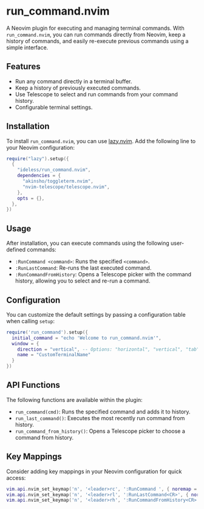 # run_command.nvim

A Neovim plugin for executing and managing terminal commands. With `run_command.nvim`, you can run commands directly from Neovim, keep a history of commands, and easily re-execute previous commands using a simple interface.

## Features

- Run any command directly in a terminal buffer.
- Keep a history of previously executed commands.
- Use Telescope to select and run commands from your command history.
- Configurable terminal settings.

## Installation

To install `run_command.nvim`, you can use [lazy.nvim](https://github.com/folke/lazy.nvim). Add the following line to your Neovim configuration:

```lua
require("lazy").setup({
  {
    "ideless/run_command.nvim",
    dependencies = {
      "akinsho/toggleterm.nvim",
      "nvim-telescope/telescope.nvim",
    },
    opts = {},
  },
})
```

## Usage

After installation, you can execute commands using the following user-defined commands:

- `:RunCommand <command>`: Runs the specified `<command>`.
- `:RunLastCommand`: Re-runs the last executed command.
- `:RunCommandFromHistory`: Opens a Telescope picker with the command history, allowing you to select and re-run a command.

## Configuration

You can customize the default settings by passing a configuration table when calling `setup`:

```lua
require('run_command').setup({
  initial_command = "echo 'Welcome to run_command.nvim'",
  window = {
    direction = "vertical", -- Options: "horizontal", "vertical", "tab"
    name = "CustomTerminalName"
  }
})
```

## API Functions

The following functions are available within the plugin:

- `run_command(cmd)`: Runs the specified command and adds it to history.
- `run_last_command()`: Executes the most recently run command from history.
- `run_command_from_history()`: Opens a Telescope picker to choose a command from history.

## Key Mappings

Consider adding key mappings in your Neovim configuration for quick access:

```lua
vim.api.nvim_set_keymap('n', '<leader>rc', ':RunCommand ', { noremap = true })
vim.api.nvim_set_keymap('n', '<leader>rl', ':RunLastCommand<CR>', { noremap = true })
vim.api.nvim_set_keymap('n', '<leader>rh', ':RunCommandFromHistory<CR>', { noremap = true })
```
